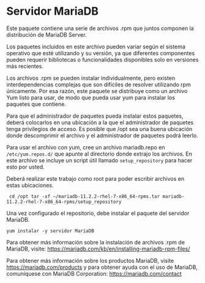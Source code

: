 # Servidor MariaDB
Este paquete contiene una serie de archivos .rpm que juntos componen la distribución de MariaDB Server.

 Los paquetes incluidos en este archivo pueden variar según el sistema operativo que esté utilizando y su versión, ya que diferentes componentes pueden requerir bibliotecas o funcionalidades disponibles solo en versiones más recientes.

 Los archivos .rpm se pueden instalar individualmente, pero existen interdependencias complejas que son difíciles de resolver utilizando rpm únicamente.  Por esa razón, este paquete se distribuye como un archivo Yum listo para usar, de modo que pueda usar yum para instalar los paquetes que contiene.

 Para que el administrador de paquetes pueda instalar estos paquetes, deberá colocarlos en una ubicación a la que el administrador de paquetes tenga privilegios de acceso.  Es posible que /opt sea una buena ubicación donde descomprimir el archivo y el administrador de paquetes podrá leerlo.

 Para usar el archivo con yum, cree un archivo mariadb.repo en `/etc/yum.repos.d/` que apunte al directorio donde extrajo los archivos.  En este archivo se incluye un script útil llamado `setup_repository` para hacer esto por usted.

 Deberá realizar este trabajo como root para poder escribir archivos en estas ubicaciones.

```
 cd /opt tar -xf ~/mariadb-11.2.2-rhel-7-x86_64-rpms.tar mariadb-11.2.2-rhel-7-x86_64-rpms/setup_repository
```

 Una vez configurado el repositorio, debe instalar el paquete del servidor MariaDB.

 `yum instalar -y servidor MariaDB`

 Para obtener más información sobre la instalación de archivos .rpm de MariaDB, visite: https://mariadb.com/kb/en/installing-mariadb-rpm-files/

 Para obtener más información sobre los productos MariaDB, visite https://mariadb.com/products y para obtener ayuda con el uso de MariaDB, comuníquese con MariaDB Corporation: https://mariadb.com/contact
